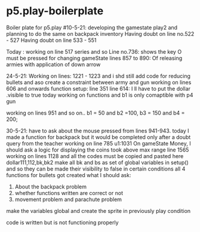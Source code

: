 # p5.play-boilerplate
Boiler plate for p5.play
#10-5-21:
developing the gamestate play2 and planning to do the same on backpack inventory
Having doubt on line no.522 - 527
Having doubt on line 533 - 551

Today : working on line 517 series and so
Line no.736: shows the key O must be pressed for changing gameState
lines 857 to 890: Of releasing armies with application of down arrow

24-5-21:
Working on lines:
1221 - 1223
and i shd still add code for reducing bullets and aso create a constraint between army and gun
working on lines 606 and onwards
function setup:
line 351
line 614: I ll have to put the dollar .visible to true
today working on functions 
and b1 is only comaptible with p4 gun

working on lines 951 and so on..
b1 = 50 and b2 =100, b3 = 150 and b4 = 200;

30-5-21:
have to ask about the mouse pressed from lines 941-943.
today I made a function for backpack but it would be completed only after a doubt query from the teacher
working on line 785
u1:1031
On gameState Money, I should ask a logic for displaying the coins took above max range
line 1565
working on lines 1128 and all the codes must be copied and pasted here
dollar111,112,bk,bk2
make all bk and bs as set of global variables in setup() and so they can be made their visibility to false in certain conditions
all 4 functions for bullets got created 
what I should ask:
1. About the backpack problem
2. whether functions written are correct or not
3. movement problem and parachute problem

make the variables global and create the sprite in previously play condition

code is written but is not functioning properly